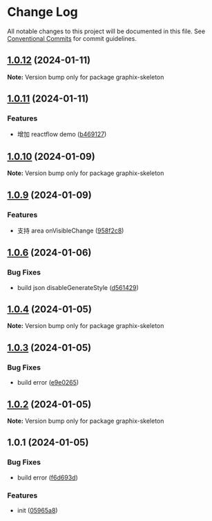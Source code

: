 # Change Log

All notable changes to this project will be documented in this file.
See [Conventional Commits](https://conventionalcommits.org) for commit guidelines.

## [1.0.12](https://github.com/foginn/Graphix/compare/v1.0.11...v1.0.12) (2024-01-11)

**Note:** Version bump only for package graphix-skeleton





## [1.0.11](https://github.com/foginn/Graphix/compare/v1.0.10...v1.0.11) (2024-01-11)


### Features

* 增加 reactflow demo ([b469127](https://github.com/foginn/Graphix/commit/b469127a9e04f5d4329a5d0eab5547cd993ca38a))





## [1.0.10](https://github.com/graphix-editor/Graphix/compare/v1.0.9...v1.0.10) (2024-01-09)

**Note:** Version bump only for package graphix-skeleton





## [1.0.9](https://github.com/graphix-editor/Graphix/compare/v1.0.8...v1.0.9) (2024-01-09)


### Features

* 支持 area onVisibleChange ([958f2c8](https://github.com/graphix-editor/Graphix/commit/958f2c86301274a376cb46cd33cae1c3de08315e))





## [1.0.6](https://github.com/graphix-editor/Graphix/compare/v1.0.5...v1.0.6) (2024-01-06)


### Bug Fixes

* build json disableGenerateStyle ([d561429](https://github.com/graphix-editor/Graphix/commit/d5614295ad7f516149437cf13fbd8bfd0bfa948b))





## [1.0.4](https://github.com/graphix-editor/Graphix/compare/v1.0.3...v1.0.4) (2024-01-05)

**Note:** Version bump only for package graphix-skeleton





## [1.0.3](https://github.com/graphix-editor/Graphix/compare/v1.0.2...v1.0.3) (2024-01-05)


### Bug Fixes

* build error ([e9e0265](https://github.com/graphix-editor/Graphix/commit/e9e026505237e29f15fd139b6fb0e2eb77b0161f))





## [1.0.2](https://github.com/graphix-editor/Graphix/compare/v1.0.1...v1.0.2) (2024-01-05)

**Note:** Version bump only for package graphix-skeleton





## 1.0.1 (2024-01-05)


### Bug Fixes

* build error ([f6d693d](https://github.com/graphix-editor/Graphix/commit/f6d693db2eb1371dee9106b4ab46be00d09896d3))


### Features

* init ([05965a8](https://github.com/graphix-editor/Graphix/commit/05965a83f7d176af154b30a9c4778bb66bc91841))
